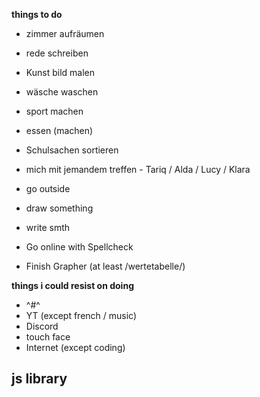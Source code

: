 **things to do**
   - zimmer aufräumen
   - rede schreiben
   - Kunst bild malen
   - wäsche waschen
   - sport machen
   - essen (machen)
   - Schulsachen sortieren
   - mich mit jemandem treffen - Tariq / Alda / Lucy / Klara
   - go outside
   - draw something
   - write smth

   - Go online with Spellcheck
   - Finish Grapher (at least /wertetabelle/)

**things i could resist on doing**
   - ^#^
   - YT (except french / music)
   - Discord
   - touch face
   - Internet (except coding)

**js library**
   - 